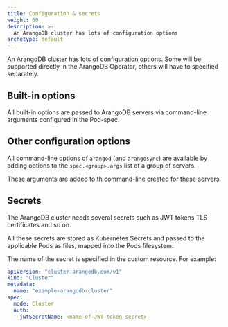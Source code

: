 ```yaml
---
title: Configuration & secrets
weight: 60
description: >-
  An ArangoDB cluster has lots of configuration options
archetype: default
---
```

An ArangoDB cluster has lots of configuration options.
Some will be supported directly in the ArangoDB Operator,
others will have to specified separately.

## Built-in options

All built-in options are passed to ArangoDB servers via command-line
arguments configured in the Pod-spec.

## Other configuration options

All command-line options of `arangod` (and `arangosync`) are available
by adding options to the `spec.<group>.args` list of a group
of servers.

These arguments are added to th command-line created for these servers.

## Secrets

The ArangoDB cluster needs several secrets such as JWT tokens
TLS certificates and so on.

All these secrets are stored as Kubernetes Secrets and passed to
the applicable Pods as files, mapped into the Pods filesystem.

The name of the secret is specified in the custom resource.
For example:

```yaml
apiVersion: "cluster.arangodb.com/v1"
kind: "Cluster"
metadata:
  name: "example-arangodb-cluster"
spec:
  mode: Cluster
  auth:
    jwtSecretName: <name-of-JWT-token-secret>
```
